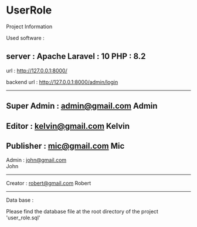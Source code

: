 # UserRole


Project Information

Used software : 

server : Apache
Laravel : 10
PHP : 8.2
----------------------------------

url : http://127.0.0.1:8000/

backend url : http://127.0.0.1:8000/admin/login

------------------------------
Super Admin :
admin@gmail.com
Admin
---------------------

Editor :
kelvin@gmail.com
Kelvin
----------------------

Publisher : 
mic@gmail.com
Mic
---------------------

Admin : 
john@gmail.com	
John

--------------------

Creator : 
robert@gmail.com
Robert

------------------

Data base : 

Please find the database file at the root directory of the project 'user_role.sql'
 
